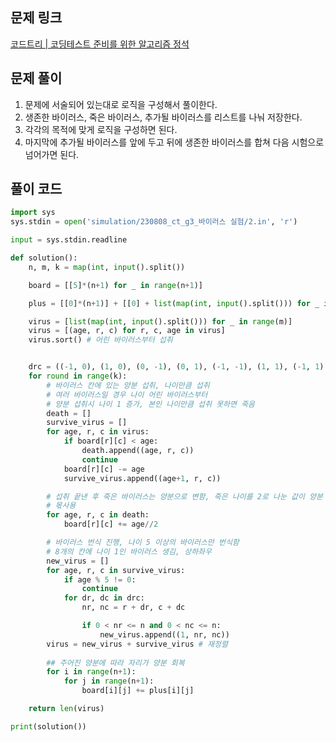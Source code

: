 ## 문제 링크
[코드트리 | 코딩테스트 준비를 위한 알고리즘 정석](https://www.codetree.ai/training-field/frequent-problems/problems/virus-experiment/description)

## 문제 풀이

1. 문제에 서술되어 있는대로 로직을 구성해서 풀이한다.
2. 생존한 바이러스, 죽은 바이러스, 추가될 바이러스를 리스트를 나눠 저장한다.
3. 각각의 목적에 맞게 로직을 구성하면 된다.
4. 마지막에 추가될 바이러스를 앞에 두고 뒤에 생존한 바이러스를 합쳐 다음 시험으로 넘어가면 된다.

## 풀이 코드

```python
import sys
sys.stdin = open('simulation/230808_ct_g3_바이러스 실험/2.in', 'r')

input = sys.stdin.readline

def solution():
    n, m, k = map(int, input().split())

    board = [[5]*(n+1) for _ in range(n+1)]

    plus = [[0]*(n+1)] + [[0] + list(map(int, input().split())) for _ in range(n)]

    virus = [list(map(int, input().split())) for _ in range(m)]
    virus = [(age, r, c) for r, c, age in virus]
    virus.sort() # 어린 바이러스부터 섭취


    drc = ((-1, 0), (1, 0), (0, -1), (0, 1), (-1, -1), (1, 1), (-1, 1), (1, -1))
    for round in range(k):
        # 바이러스 칸에 있는 양분 섭취, 나이만큼 섭취
        # 여러 바이러스일 경우 나이 어린 바이러스부터
        # 양분 섭취시 나이 1 증가, 본인 나이만큼 섭취 못하면 죽음
        death = []
        survive_virus = []
        for age, r, c in virus:
            if board[r][c] < age:
                death.append((age, r, c))
                continue
            board[r][c] -= age
            survive_virus.append((age+1, r, c))

        # 섭취 끝낸 후 죽은 바이러스는 양분으로 변함, 죽은 나이를 2로 나눈 값이 양분 됨. 
        # 몫사용
        for age, r, c in death:
            board[r][c] += age//2

        # 바이러스 번식 진행, 나이 5 이상의 바이러스만 번식함
        # 8개의 칸에 나이 1인 바이러스 생김, 상하좌우
        new_virus = []
        for age, r, c in survive_virus:
            if age % 5 != 0:
                continue
            for dr, dc in drc:
                nr, nc = r + dr, c + dc

                if 0 < nr <= n and 0 < nc <= n:
                    new_virus.append((1, nr, nc))   
        virus = new_virus + survive_virus # 재정렬
            
        ## 주어진 양분에 따라 자리가 양분 회복
        for i in range(n+1):
            for j in range(n+1):
                board[i][j] += plus[i][j]

    return len(virus)

print(solution())
```